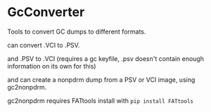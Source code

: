 # GcConverter
Tools to convert GC dumps to different formats.

can convert .VCI to .PSV.

and .PSV to .VCI (requires a gc keyfile, .psv doesn't contain enough information on its own for this)

and can create a nonpdrm dump from a PSV or VCI image, using gc2nonpdrm.

gc2nonpdrm requires FATtools
install with
``pip install FATtools``
